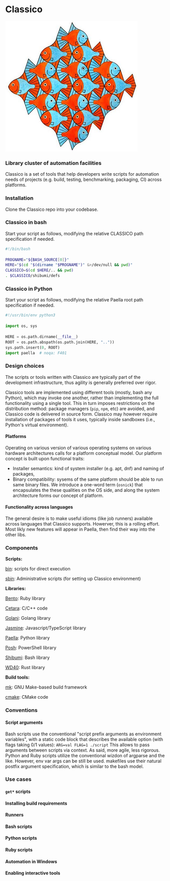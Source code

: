 # Classico

![logo](docs/classico.jpg)

### Library cluster of automation facilities

Classico is a set of tools that help developers write scripts for automation needs of projects (e.g. build, testing, benchmarking, packaging, CI) across platforms.

### Installation
Clone the Classico repo into your codebase.

### Classico in bash
Start your script as follows, modifying the relative CLASSICO path specification if needed.
```bash
#!/bin/bash

PROGNAME="${BASH_SOURCE[0]}"
HERE="$(cd "$(dirname "$PROGNAME")" &>/dev/null && pwd)"
CLASSICO=$(cd $HERE/.. && pwd)
. $CLASSICO/shibumi/defs
```

### Classico  in Python
Start your script as follows, modifying the relative Paella root path specification if needed.
```python
#!/usr/bin/env python3

import os, sys

HERE = os.path.dirname(__file__)
ROOT = os.path.abspath(os.path.join(HERE, ".."))
sys.path.insert(0, ROOT)
import paella  # noqa: F401
```

### Design choices

The scripts or tools written with Classico are typically part of the development infrastructure, thus agility is generally preferred over rigor.

Classico tools are implemented using different tools (mostly, bash any Python), which may invoke one another, rather than implementing the full functionality using a single tool. This in turn imposes restrictions on the distribution method: package managers (`pip`, `npm`, etc) are avoided, and Classico code is delivered in source form. Classico may however require installation of packages of tools it uses, typically inside sandboxes (i.e., Python's virtual environment).

#### Platforms

Operating on various version of various operating systems on various hardware architectures calls for a platform conceptual model. Our platform concept is built upon functional traits:
* Installer semantics: kind of system installer (e.g. apt, dnf) and naming of packages,
* Binary compatibility: sysems of the same platform should be able to run same binary files.
We introduce a one-word term (`osnick`) that encapsulates the these qualities on the OS side, and along the system architecture forms our concept of platform.

#### Functionality across languages

The general desire is to make useful idioms (like job runners) available across languages that Classico supports. Howerver, this is a rolling effort. Most likly new features will appear in Paella, then find their way into the other libs.

### Components

**Scripts:**

[bin](docs/bin.md): scripts for direct execution

[sbin](docs/sbin.md): Administrative scripts (for setting up Classico environment)

**Libraries:**

[Bento](docs/bento/README.md): Ruby library

[Cetara](cetara/README.md): C/C++ code

[Golani](docs/golani.md): Golang library

[Jasmine](docs/jasmine/README.md): Javascript/TypeScript library

[Paella](docs/paella/README.md): Python library

[Posh](docs/posh.md): PowerShell library

[Shibumi](docs/shibumi/README.md): Bash library

[WD40](docs/wd40.md): Rust library

**Build tools:**

[mk](docs/mk/README.md): GNU Make-based build framework

[cmake](docs/cmake.md): CMake code


### Conventions

#### Script arguments
Bash scripts use the conventional "script prefix arguments as environment variables", with a static code block that describes the available option (with flags taking 0/1 values):
`ARG=val FLAG=1 ./script`
This allows to pass arguments between scripts via context. As said, more agile, less rigorous.
Python and Ruby scripts utilize the conventional wizdon of argparse and the like. However, env var args can be still be used.
makefiles use their natural postfix argument specification, which is similar to the bash model.

### Use cases

#### `get*` scripts

#### Installing build requirements

#### Runners

#### Bash scripts

#### Python scripts

#### Ruby scripts

#### Automation in Windows

#### Enabling interactive tools
